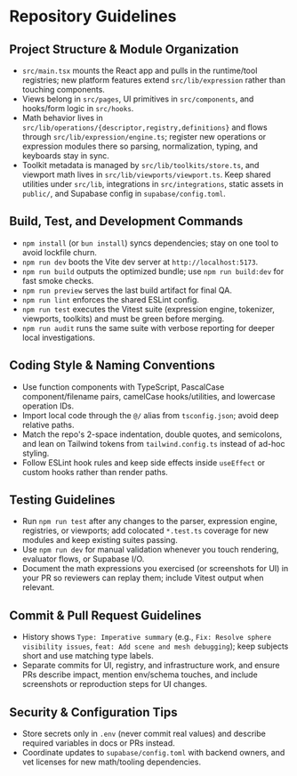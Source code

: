 # Repository Guidelines

## Project Structure & Module Organization
- `src/main.tsx` mounts the React app and pulls in the runtime/tool registries; new platform features extend `src/lib/expression` rather than touching components.
- Views belong in `src/pages`, UI primitives in `src/components`, and hooks/form logic in `src/hooks`.
- Math behavior lives in `src/lib/operations/{descriptor,registry,definitions}` and flows through `src/lib/expression/engine.ts`; register new operations or expression modules there so parsing, normalization, typing, and keyboards stay in sync.
- Toolkit metadata is managed by `src/lib/toolkits/store.ts`, and viewport math lives in `src/lib/viewports/viewport.ts`. Keep shared utilities under `src/lib`, integrations in `src/integrations`, static assets in `public/`, and Supabase config in `supabase/config.toml`.

## Build, Test, and Development Commands
- `npm install` (or `bun install`) syncs dependencies; stay on one tool to avoid lockfile churn.
- `npm run dev` boots the Vite dev server at `http://localhost:5173`.
- `npm run build` outputs the optimized bundle; use `npm run build:dev` for fast smoke checks.
- `npm run preview` serves the last build artifact for final QA.
- `npm run lint` enforces the shared ESLint config.
- `npm run test` executes the Vitest suite (expression engine, tokenizer, viewports, toolkits) and must be green before merging.
- `npm run audit` runs the same suite with verbose reporting for deeper local investigations.

## Coding Style & Naming Conventions
- Use function components with TypeScript, PascalCase component/filename pairs, camelCase hooks/utilities, and lowercase operation IDs.
- Import local code through the `@/` alias from `tsconfig.json`; avoid deep relative paths.
- Match the repo's 2-space indentation, double quotes, and semicolons, and lean on Tailwind tokens from `tailwind.config.ts` instead of ad-hoc styling.
- Follow ESLint hook rules and keep side effects inside `useEffect` or custom hooks rather than render paths.

## Testing Guidelines
- Run `npm run test` after any changes to the parser, expression engine, registries, or viewports; add colocated `*.test.ts` coverage for new modules and keep existing suites passing.
- Use `npm run dev` for manual validation whenever you touch rendering, evaluator flows, or Supabase I/O.
- Document the math expressions you exercised (or screenshots for UI) in your PR so reviewers can replay them; include Vitest output when relevant.

## Commit & Pull Request Guidelines
- History shows `Type: Imperative summary` (e.g., `Fix: Resolve sphere visibility issues`, `feat: Add scene and mesh debugging`); keep subjects short and use matching type labels.
- Separate commits for UI, registry, and infrastructure work, and ensure PRs describe impact, mention env/schema touches, and include screenshots or reproduction steps for UI changes.

## Security & Configuration Tips
- Store secrets only in `.env` (never commit real values) and describe required variables in docs or PRs instead.
- Coordinate updates to `supabase/config.toml` with backend owners, and vet licenses for new math/tooling dependencies.
